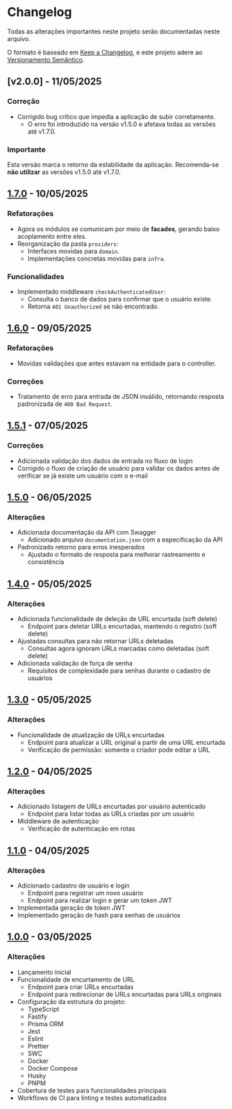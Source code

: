 # Changelog

Todas as alterações importantes neste projeto serão documentadas neste arquivo.

O formato é baseado em [Keep a Changelog](https://keepachangelog.com/pt-BR/1.0.0/),
e este projeto adere ao [Versionamento Semântico](https://semver.org/lang/pt-BR/).

## [v2.0.0] - 11/05/2025

### Correção
- Corrigido bug crítico que impedia a aplicação de subir corretamente.
  - O erro foi introduzido na versão v1.5.0 e afetava todas as versões até v1.7.0.

### Importante
Esta versão marca o retorno da estabilidade da aplicação.
Recomenda-se **não utilizar** as versões v1.5.0 até v1.7.0.

## [1.7.0] - 10/05/2025

### Refatorações
- Agora os módulos se comunicam por meio de **facades**, gerando baixo acoplamento entre eles.
- Reorganização da pasta `providers`:
  - Interfaces movidas para `domain`.
  - Implementações concretas movidas para `infra`.

### Funcionalidades
- Implementado middleware `checkAuthenticatedUser`:
  - Consulta o banco de dados para confirmar que o usuário existe.
  - Retorna `401 Unauthorized` se não encontrado.

[1.7.0]: https://github.com/RianMarlon/node-encurtador-url/releases/tag/v1.7.0

## [1.6.0] - 09/05/2025

### Refatorações
- Movidas validações que antes estavam na entidade para o controller.

### Correções
- Tratamento de erro para entrada de JSON inválido, retornando resposta padronizada de `400 Bad Request`.

[1.6.0]: https://github.com/RianMarlon/node-encurtador-url/releases/tag/v1.6.0

## [1.5.1] - 07/05/2025

### Correções
- Adicionada validação dos dados de entrada no fluxo de login
- Corrigido o fluxo de criação de usuário para validar os dados antes de verificar se já existe um usuário com o e-mail

[1.5.1]: https://github.com/RianMarlon/node-encurtador-url/releases/tag/v1.5.1

## [1.5.0] - 06/05/2025

### Alterações
- Adicionada documentação da API com Swagger
  - Adicionado arquivo `documentation.json` com a especificação da API
- Padronizado retorno para erros inesperados
  - Ajustado o formato de resposta para melhorar rastreamento e consistência

[1.5.0]: https://github.com/RianMarlon/node-encurtador-url/releases/tag/v1.5.0

## [1.4.0] - 05/05/2025

### Alterações
- Adicionada funcionalidade de deleção de URL encurtada (soft delete)
  - Endpoint para deletar URLs encurtadas, mantendo o registro (soft delete)
- Ajustadas consultas para não retornar URLs deletadas
  - Consultas agora ignoram URLs marcadas como deletadas (soft delete)
- Adicionada validação de força de senha
  - Requisitos de complexidade para senhas durante o cadastro de usuários

[1.4.0]: https://github.com/RianMarlon/node-encurtador-url/releases/tag/v1.4.0

## [1.3.0] - 05/05/2025

### Alterações
- Funcionalidade de atualização de URLs encurtadas
  - Endpoint para atualizar a URL original a partir de uma URL encurtada
  - Verificação de permissão: somente o criador pode editar a URL

[1.3.0]: https://github.com/RianMarlon/node-encurtador-url/releases/tag/v1.3.0

## [1.2.0] - 04/05/2025

### Alterações
- Adicionado listagem de URLs encurtadas por usuário autenticado
  - Endpoint para listar todas as URLs criadas por um usuário
- Middleware de autenticação
  - Verificação de autenticação em rotas

[1.2.0]: https://github.com/RianMarlon/node-encurtador-url/releases/tag/v1.2.0

## [1.1.0] - 04/05/2025

### Alterações
- Adicionado cadastro de usuário e login
  - Endpoint para registrar um novo usuário
  - Endpoint para realizar login e gerar um token JWT
- Implementada geração de token JWT
- Implementado geração de hash para senhas de usuários

[1.1.0]: https://github.com/RianMarlon/node-encurtador-url/releases/tag/v1.1.0

## [1.0.0] - 03/05/2025

### Alterações
- Lançamento inicial
- Funcionalidade de encurtamento de URL
  - Endpoint para criar URLs encurtadas
  - Endpoint para redirecionar de URLs encurtadas para URLs originais
- Configuração da estrutura do projeto:
  - TypeScript
  - Fastify
  - Prisma ORM
  - Jest
  - Eslint
  - Prettier
  - SWC
  - Docker
  - Docker Compose
  - Husky
  - PNPM
- Cobertura de testes para funcionalidades principais
- Workflows de CI para linting e testes automatizados

[1.0.0]: https://github.com/RianMarlon/node-encurtador-url/releases/tag/v1.0.0
